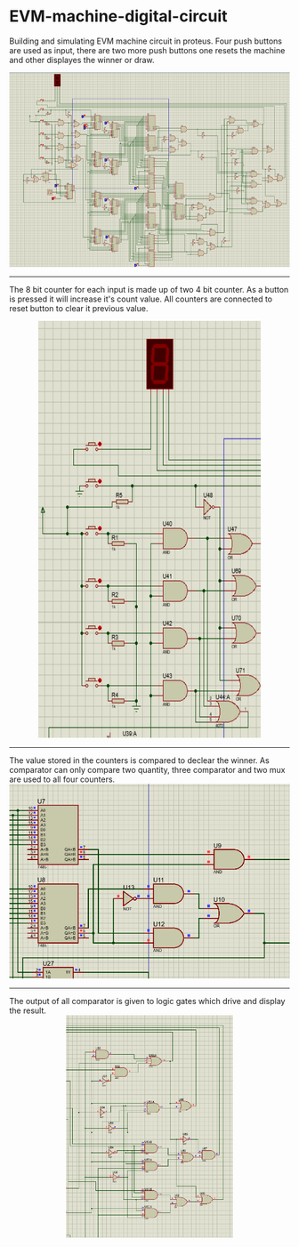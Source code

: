 # EVM-machine-digital-circuit
Building and simulating EVM machine circuit in proteus. Four push buttons are used as input, there are two more push buttons one resets the machine and other displayes the winner or draw.
<div align="center">
<img src="EVM.png" alt="Loading..." width="800" height="350">
</div>
<hr>

The 8 bit counter for each input is made up of two 4 bit counter. As a button is pressed it will increase it's count value. All counters are connected to reset button to clear it previous value.
<div align="center">
<img src="Input.png" alt="Loading..." width="400" height="750">
</div>
<hr>
The value stored in the counters is compared to declear the winner. As comparator can only compare two quantity, three comparator and two mux are used to all four counters.
<div align="center">
<img src="Comparator.png" alt="Loading..." width="600" height="350">
</div>
<hr>
The output of all comparator is given to logic gates which drive and display the result.
<div align="center">
<img src="BCD converter.png" alt="Loading..." width="300" height="400">
</div>
